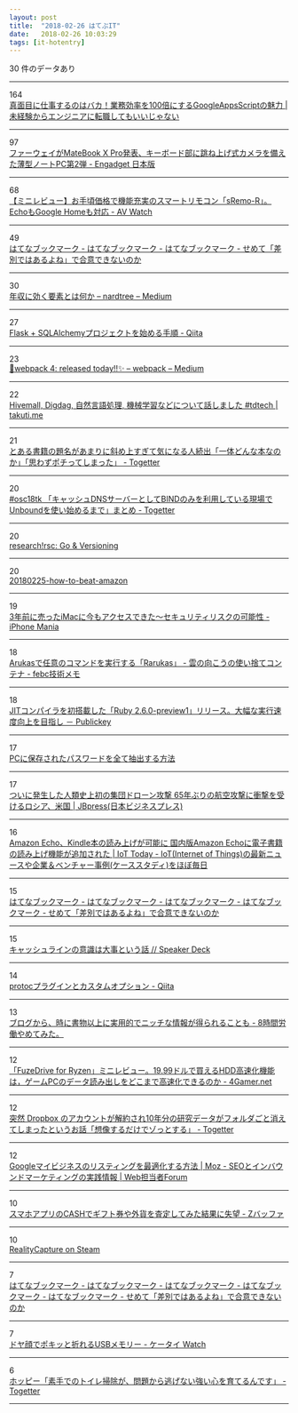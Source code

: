 ```yaml
---
layout: post
title:  "2018-02-26 はてぶIT"
date:   2018-02-26 10:03:29
tags: [it-hotentry]
---
```

30 件のデータあり

<hr><div class="row">
<div class="col-1"><span class="badge badge-pill badge-success h2">164</span></div>
<div class="col-11"><a href='https://cohki0305.com/programing/awesome-google-apps-script' target='_blank'>真面目に仕事するのはバカ！業務効率を100倍にするGoogleAppsScriptの魅力 | 未経験からエンジニアに転職してもいいじゃない</a></div>
</div>
<hr>
<div class="row">
<div class="col-1"><span class="badge badge-pill badge-success h2">97</span></div>
<div class="col-11"><a href='http://japanese.engadget.com/2018/02/25/matebook-x-pro-pc-2/' target='_blank'>ファーウェイがMateBook X Pro発表、キーボード部に跳ね上げ式カメラを備えた薄型ノートPC第2弾 - Engadget 日本版</a></div>
</div>
<hr>
<div class="row">
<div class="col-1"><span class="badge badge-pill badge-success h2">68</span></div>
<div class="col-11"><a href='https://av.watch.impress.co.jp/docs/review/minireview/1107386.html' target='_blank'>【ミニレビュー】お手頃価格で機能充実のスマートリモコン「sRemo-R」。EchoもGoogle Homeも対応 - AV Watch</a></div>
</div>
<hr>
<div class="row">
<div class="col-1"><span class="badge badge-pill badge-success h2">49</span></div>
<div class="col-11"><a href='http://b.hatena.ne.jp/entry/b.hatena.ne.jp/entry/b.hatena.ne.jp/entry/s/anond.hatelabo.jp/20180225105423' target='_blank'>はてなブックマーク - はてなブックマーク - はてなブックマーク - せめて「差別ではあるよね」で合意できないのか</a></div>
</div>
<hr>
<div class="row">
<div class="col-1"><span class="badge badge-pill badge-success h2">30</span></div>
<div class="col-11"><a href='https://medium.com/@catindog/36df87a56466' target='_blank'>年収に効く要素とは何か – nardtree – Medium</a></div>
</div>
<hr>
<div class="row">
<div class="col-1"><span class="badge badge-pill badge-success h2">27</span></div>
<div class="col-11"><a href='https://qiita.com/shirakiya/items/0114d51e9c189658002e' target='_blank'>Flask + SQLAlchemyプロジェクトを始める手順 - Qiita</a></div>
</div>
<hr>
<div class="row">
<div class="col-1"><span class="badge badge-pill badge-success h2">23</span></div>
<div class="col-11"><a href='https://medium.com/webpack/6cdb994702d4' target='_blank'>🎼webpack 4: released today!!✨ – webpack – Medium</a></div>
</div>
<hr>
<div class="row">
<div class="col-1"><span class="badge badge-pill badge-success h2">22</span></div>
<div class="col-11"><a href='https://takuti.me/note/td-tech-talk-plazma/' target='_blank'>Hivemall, Digdag, 自然言語処理, 機械学習などについて話しました #tdtech | takuti.me</a></div>
</div>
<hr>
<div class="row">
<div class="col-1"><span class="badge badge-pill badge-success h2">21</span></div>
<div class="col-11"><a href='https://togetter.com/li/1203003' target='_blank'>とある書籍の題名があまりに斜め上すぎて気になる人続出「一体どんな本なのか」「思わずポチってしまった」 - Togetter</a></div>
</div>
<hr>
<div class="row">
<div class="col-1"><span class="badge badge-pill badge-success h2">20</span></div>
<div class="col-11"><a href='https://togetter.com/li/1202909' target='_blank'>#osc18tk 「キャッシュDNSサーバーとしてBINDのみを利用している現場でUnboundを使い始めるまで」まとめ - Togetter</a></div>
</div>
<hr>
<div class="row">
<div class="col-1"><span class="badge badge-pill badge-success h2">20</span></div>
<div class="col-11"><a href='https://research.swtch.com/vgo' target='_blank'>research!rsc: Go & Versioning</a></div>
</div>
<hr>
<div class="row">
<div class="col-1"><span class="badge badge-pill badge-success h2">20</span></div>
<div class="col-11"><a href='https://gigazine.net/news/20180225-how-to-beat-amazon/' target='_blank'>20180225-how-to-beat-amazon</a></div>
</div>
<hr>
<div class="row">
<div class="col-1"><span class="badge badge-pill badge-success h2">19</span></div>
<div class="col-11"><a href='https://iphone-mania.jp/news-203985/' target='_blank'>3年前に売ったiMacに今もアクセスできた〜セキュリティリスクの可能性 - iPhone Mania</a></div>
</div>
<hr>
<div class="row">
<div class="col-1"><span class="badge badge-pill badge-success h2">18</span></div>
<div class="col-11"><a href='http://febc-yamamoto.hatenablog.jp/entry/2018/02/25/181728' target='_blank'>Arukasで任意のコマンドを実行する「Rarukas」 - 雲の向こうの使い捨てコンテナ - febc技術メモ</a></div>
</div>
<hr>
<div class="row">
<div class="col-1"><span class="badge badge-pill badge-success h2">18</span></div>
<div class="col-11"><a href='http://www.publickey1.jp/blog/18/jitruby_260-preview1.html' target='_blank'>JITコンパイラを初搭載した「Ruby 2.6.0-preview1」リリース。大幅な実行速度向上を目指し － Publickey</a></div>
</div>
<hr>
<div class="row">
<div class="col-1"><span class="badge badge-pill badge-success h2">17</span></div>
<div class="col-11"><a href='https://radiolife.com/internet/virus/22098/' target='_blank'>PCに保存されたパスワードを全て抽出する方法</a></div>
</div>
<hr>
<div class="row">
<div class="col-1"><span class="badge badge-pill badge-success h2">17</span></div>
<div class="col-11"><a href='http://jbpress.ismedia.jp/articles/-/52395' target='_blank'>ついに発生した人類史上初の集団ドローン攻撃 65年ぶりの航空攻撃に衝撃を受けるロシア、米国 | JBpress(日本ビジネスプレス)</a></div>
</div>
<hr>
<div class="row">
<div class="col-1"><span class="badge badge-pill badge-success h2">16</span></div>
<div class="col-11"><a href='http://jbpress.ismedia.jp/articles/-/52437' target='_blank'>Amazon Echo、Kindle本の読み上げが可能に 国内版Amazon Echoに電子書籍の読み上げ機能が追加された | IoT Today - IoT(Internet of Things)の最新ニュースや企業＆ベンチャー事例(ケーススタディ)をほぼ毎日</a></div>
</div>
<hr>
<div class="row">
<div class="col-1"><span class="badge badge-pill badge-success h2">15</span></div>
<div class="col-11"><a href='http://b.hatena.ne.jp/entry/b.hatena.ne.jp/entry/b.hatena.ne.jp/entry/b.hatena.ne.jp/entry/s/anond.hatelabo.jp/20180225105423' target='_blank'>はてなブックマーク - はてなブックマーク - はてなブックマーク - はてなブックマーク - せめて「差別ではあるよね」で合意できないのか</a></div>
</div>
<hr>
<div class="row">
<div class="col-1"><span class="badge badge-pill badge-success h2">15</span></div>
<div class="col-11"><a href='https://speakerdeck.com/shirouzu/kiyatusiyurainfalseyi-shi-hada-shi-toiuhua' target='_blank'>キャッシュラインの意識は大事という話 // Speaker Deck</a></div>
</div>
<hr>
<div class="row">
<div class="col-1"><span class="badge badge-pill badge-success h2">14</span></div>
<div class="col-11"><a href='https://qiita.com/yugui/items/29adefab34f7f1a3c3c6' target='_blank'>protocプラグインとカスタムオプション - Qiita</a></div>
</div>
<hr>
<div class="row">
<div class="col-1"><span class="badge badge-pill badge-success h2">13</span></div>
<div class="col-11"><a href='http://www.xn--t8jyb8o9epe.net/entry/2018/02/25/210629' target='_blank'>ブログから、時に書物以上に実用的でニッチな情報が得られることも - 8時間労働やめてみた。</a></div>
</div>
<hr>
<div class="row">
<div class="col-1"><span class="badge badge-pill badge-success h2">12</span></div>
<div class="col-11"><a href='http://www.4gamer.net/games/300/G030061/20180214153/' target='_blank'>「FuzeDrive for Ryzen」ミニレビュー。19.99ドルで買えるHDD高速化機能は，ゲームPCのデータ読み出しをどこまで高速化できるのか - 4Gamer.net</a></div>
</div>
<hr>
<div class="row">
<div class="col-1"><span class="badge badge-pill badge-success h2">12</span></div>
<div class="col-11"><a href='https://togetter.com/li/1203202' target='_blank'>突然 Dropbox のアカウントが解約され10年分の研究データがフォルダごと消えてしまったというお話「想像するだけでゾっとする」 - Togetter</a></div>
</div>
<hr>
<div class="row">
<div class="col-1"><span class="badge badge-pill badge-success h2">12</span></div>
<div class="col-11"><a href='https://webtan.impress.co.jp/e/2018/02/26/28384' target='_blank'>Googleマイビジネスのリスティングを最適化する方法 | Moz - SEOとインバウンドマーケティングの実践情報 | Web担当者Forum</a></div>
</div>
<hr>
<div class="row">
<div class="col-1"><span class="badge badge-pill badge-success h2">10</span></div>
<div class="col-11"><a href='http://www.zbuffer3dp.com/entry/cash-money-gift' target='_blank'>スマホアプリのCASHでギフト券や外貨を査定してみた結果に失望 - Zバッファ</a></div>
</div>
<hr>
<div class="row">
<div class="col-1"><span class="badge badge-pill badge-success h2">10</span></div>
<div class="col-11"><a href='http://store.steampowered.com/app/489180/RealityCapture/' target='_blank'>RealityCapture on Steam</a></div>
</div>
<hr>
<div class="row">
<div class="col-1"><span class="badge badge-pill badge-success h2">7</span></div>
<div class="col-11"><a href='http://b.hatena.ne.jp/entry/b.hatena.ne.jp/entry/b.hatena.ne.jp/entry/b.hatena.ne.jp/entry/b.hatena.ne.jp/entry/s/anond.hatelabo.jp/20180225105423' target='_blank'>はてなブックマーク - はてなブックマーク - はてなブックマーク - はてなブックマーク - はてなブックマーク - せめて「差別ではあるよね」で合意できないのか</a></div>
</div>
<hr>
<div class="row">
<div class="col-1"><span class="badge badge-pill badge-success h2">7</span></div>
<div class="col-11"><a href='https://k-tai.watch.impress.co.jp/docs/column/todays_goods/1107642.html' target='_blank'>ドヤ顔でポキッと折れるUSBメモリー - ケータイ Watch</a></div>
</div>
<hr>
<div class="row">
<div class="col-1"><span class="badge badge-pill badge-success h2">6</span></div>
<div class="col-11"><a href='https://togetter.com/li/1202885' target='_blank'>ホッピー「素手でのトイレ掃除が、問題から逃げない強い心を育てるんです」 - Togetter</a></div>
</div>
<hr>
